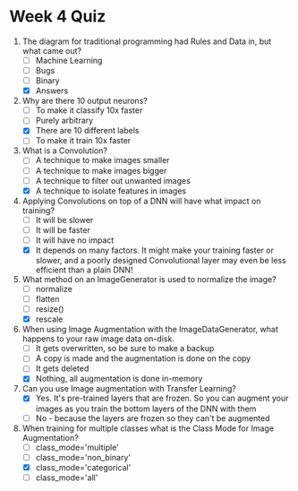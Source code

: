 # Week 4 Quiz

1. The diagram for traditional programming had Rules and Data in, but what came out?
    - [ ] Machine Learning
    - [ ] Bugs
    - [ ] Binary
    - [x] Answers

2. Why are there 10 output neurons?
    - [ ] To make it classify 10x faster
    - [ ] Purely arbitrary
    - [x] There are 10 different labels
    - [ ] To make it train 10x faster

3. What is a Convolution?
    - [ ] A technique to make images smaller
    - [ ] A technique to make images bigger
    - [ ] A technique to filter out unwanted images
    - [x] A technique to isolate features in images

4. Applying Convolutions on top of a DNN will have what impact on training?
    - [ ] It will be slower
    - [ ] It will be faster
    - [ ] It will have no impact
    - [x] It depends on many factors. It might make your training faster or slower, and a poorly designed Convolutional layer may even be less efficient than a plain DNN!

5. What method on an ImageGenerator is used to normalize the image?
    - [ ] normalize
    - [ ] flatten
    - [ ] resize()
    - [x] rescale

6. When using Image Augmentation with the ImageDataGenerator, what happens to your raw image data on-disk.
    - [ ] It gets overwritten, so be sure to make a backup
    - [ ] A copy is made and the augmentation is done on the copy
    - [ ] It gets deleted
    - [x] Nothing, all augmentation is done in-memory

7. Can you use Image augmentation with Transfer Learning?
    - [x] Yes. It's pre-trained layers that are frozen. So you can augment your images as you train the bottom layers of the DNN with them
    - [ ] No - because the layers are frozen so they can't be augmented

8. When training for multiple classes what is the Class Mode for Image Augmentation?
    - [ ] class_mode='multiple'
    - [ ] class_mode='non_binary'
    - [x] class_mode='categorical'
    - [ ] class_mode='all'